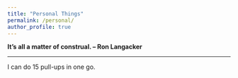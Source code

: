```yaml
---
title: "Personal Things"
permalink: /personal/
author_profile: true
---
```


**It’s all a matter of construal.        – Ron Langacker**  

----------------------------------------------------------
I can do 15 pull-ups in one go.
